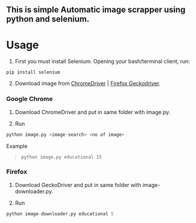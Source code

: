 <h2>This is simple Automatic image scrapper using python and selenium.</h2>
<h1>Usage</h1>

1. First you must install Selenium. Opening your bash/terminal client, run:
```
pip install selenium
```
2. Download image from [ChromeDriver](http://chromedriver.chromium.org/) | [Firefox Geckodriver](https://github.com/mozilla/geckodriver/releases).


<h3>Google Chrome</h3>

1. Download ChromeDriver and put in same folder with image.py.

2. Run
```python
python image.py <image-search> <no of image>
```

  Example
  
  > `python image.py educational 15`

<h3>Firefox</h3>

1. Download GeckoDriver and put in same folder with image-downloader.py.

2. Run
```python
python image-downloader.py educational 5
```


